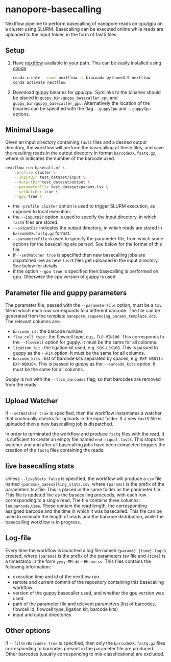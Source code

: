 # nanopore-basecalling
Nextflow pipeline to perform basecalling of nanopore reads on cpu/gpu on a cluster using SLURM.
Basecalling can be executed online while reads are uploaded to the input folder, in the form of fast5 files.

## Setup

1. Have [nextflow](https://www.nextflow.io/) available in your path. This can be easily installed using [conda](https://docs.conda.io/projects/conda/en/latest/user-guide/install/index.html)
    ```bash
    conda create --name nextflow -c bioconda python=3.9 nextflow
    conda activate nextflow
    ```
2. Download guppy binaries for gpu/cpu. Symlinks to the binaries should be placed in `guppy_bin/guppy_basecaller_cpu` and `guppy_bin/guppy_basecaller_gpu`. Alternatively the location of the binaries can be specified with the flag `--guppyCpu` and `--guppyGpu` options.

## Minimal Usage

Given an input directory containing `fast5` files and a desired output directory, the workflow will perform the basecalling of these files, and save the resulting reads in the output directory in format `barcodeXX.fastq.gz`, where `XX` indicates the number of the barcode used.

```bash
nextflow run basecall.nf \
    -profile cluster \
    --inputDir test_dataset/input \
    --outputDir test_dataset/output \
    --parameterFile test_dataset/params.tsv \
    --setWatcher true \
    --gpu true \
```

- the `-profile cluster` option is used to trigger SLURM execution, as opposed to local execution.
- the `--inputDir` option is used to specify the input directory, in which `fast5` files are stored.
- `--outputDir` indicates the output directory, in which reads are stored in `barcodeXX.fastq.gz` format.
- `--parameterFile` is used to specify the parameter file, from which some options for the basecalling are parsed. See below for the format of this file.
- if `--setWatcher true` is specified then new basecalling jobs are dispatched live as new `fast5` files get uploaded in the input directory. See below for details.
- if the option `--gpu true` is specified then basecalling is performed on gpu. Otherwise the cpu version of guppy is used.

## Parameter file and guppy parameters

The parameter file, passed with the `--parameterFile` option, must be a `tsv` file in which each row corresponds to a different barcode. The file can be generated from the template `nanopore_sequencing_params_template.ods`. The relevant columns are:

- `barcode_id` : the barcode number.
- `flow_cell_type` : the flowcell type, e.g., `FLO-MIN106`. This corresponds to the `--flowcell` option for guppy. It must be the same for all columns.
- `ligation_kit` : the ligation kit used, e.g. `SQK-LSK109`. This is passed to guppy as the `--kit` option. It must be the same for all columns.
- `barcode_kits` : list of barcode kits separated by spaces, e.g. `EXP-NBD114 EXP-NBD104`. This is passed to guppy as the `--barcode_kits` option. It must be the same for all columns.

Guppy is run with the `--trim_barcodes` flag, so that barcodes are removed from the reads.

## Upload Watcher

If `--setWatcher true` is specified, then the workflow instantiates a watcher that continually checks for uploads in the input folder. If a new `fast5` file is uploaded then a new basecalling job is dispatched.

In order to terminated the workflow and produce `fastq` files with the read, it is sufficient to create an empty file named `end-signal.fast5`. This stops the watcher and and after all basecalling jobs have been completed triggers the creation of the `fastq` files containing the reads.

## live basecalling stats

Unless `--liveStats false` is specified, the workflow will produce a `csv` file named `{params}_basecalling_stats.csv`, where `{params}` is the prefix of the parameters tsv file. This is placed in the same folder as the parameter file. This file is updated live as the basecalling proceeds, with each row corresponding to a single read. The file contains three columns: `len`,`barcode`,`time`. These contain the read length, the corresponding assigned barcode and the time in which it was basecalled.
This file can be used to estimate the length of reads and the barcode distribution, while the basecalling workflow is in progress.

## Log-file

Every time the workflow is launched a log file named `{params}_{time}.log` is created, where `{params}` is the prefix of the parameters tsv file and `{time}` is a timestamp in the form `yyyy-MM-dd--HH-mm-ss`. This files contains the following information: 

- execution time and id of the nextflow run
- remote and current commit of the repository containing this basecalling workflow.
- version of the guppy basecaller used, and whether the gpu version was used.
- path of the parameter file and relevant parameters (list of barcodes, flowcell id, flowcell type, ligation kit, barcode kits)
- input and output directories

## Other options

If `--filterBarcodes true` is specified, then only the `barcodeXX.fastq.gz` files corresponding to barcodes present in the parameter file are produced. Other barcodes (usually corresponding to mis-classfications) are excluded.